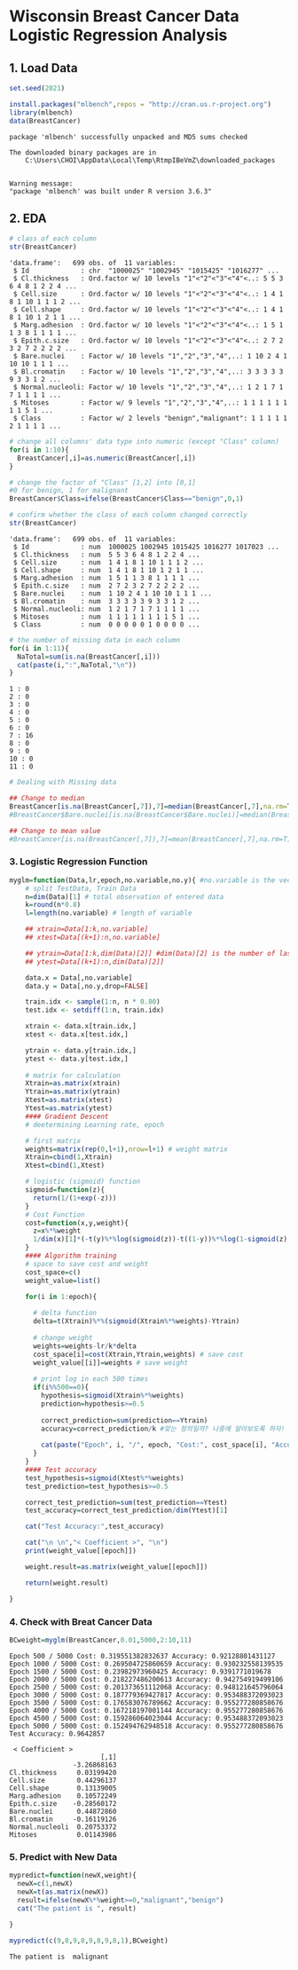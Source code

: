 # Wisconsin Breast Cancer Data Logistic Regression Analysis

## 1. Load Data


```R
set.seed(2021)

install.packages("mlbench",repos = "http://cran.us.r-project.org")
library(mlbench)
data(BreastCancer)
```

    package 'mlbench' successfully unpacked and MD5 sums checked
    
    The downloaded binary packages are in
    	C:\Users\CHOI\AppData\Local\Temp\RtmpIBeVmZ\downloaded_packages
    

    Warning message:
    "package 'mlbench' was built under R version 3.6.3"

## 2. EDA


```R
# class of each column
str(BreastCancer)
```

    'data.frame':	699 obs. of  11 variables:
     $ Id             : chr  "1000025" "1002945" "1015425" "1016277" ...
     $ Cl.thickness   : Ord.factor w/ 10 levels "1"<"2"<"3"<"4"<..: 5 5 3 6 4 8 1 2 2 4 ...
     $ Cell.size      : Ord.factor w/ 10 levels "1"<"2"<"3"<"4"<..: 1 4 1 8 1 10 1 1 1 2 ...
     $ Cell.shape     : Ord.factor w/ 10 levels "1"<"2"<"3"<"4"<..: 1 4 1 8 1 10 1 2 1 1 ...
     $ Marg.adhesion  : Ord.factor w/ 10 levels "1"<"2"<"3"<"4"<..: 1 5 1 1 3 8 1 1 1 1 ...
     $ Epith.c.size   : Ord.factor w/ 10 levels "1"<"2"<"3"<"4"<..: 2 7 2 3 2 7 2 2 2 2 ...
     $ Bare.nuclei    : Factor w/ 10 levels "1","2","3","4",..: 1 10 2 4 1 10 10 1 1 1 ...
     $ Bl.cromatin    : Factor w/ 10 levels "1","2","3","4",..: 3 3 3 3 3 9 3 3 1 2 ...
     $ Normal.nucleoli: Factor w/ 10 levels "1","2","3","4",..: 1 2 1 7 1 7 1 1 1 1 ...
     $ Mitoses        : Factor w/ 9 levels "1","2","3","4",..: 1 1 1 1 1 1 1 1 5 1 ...
     $ Class          : Factor w/ 2 levels "benign","malignant": 1 1 1 1 1 2 1 1 1 1 ...
    


```R
# change all columns' data type into numeric (except "Class" column)
for(i in 1:10){
  BreastCancer[,i]=as.numeric(BreastCancer[,i])
}
```


```R
# change the factor of "Class" [1,2] into [0,1]
#0 for benign, 1 for malignant
BreastCancer$Class=ifelse(BreastCancer$Class=="benign",0,1)
```


```R
# confirm whether the class of each column changed correctly
str(BreastCancer)
```

    'data.frame':	699 obs. of  11 variables:
     $ Id             : num  1000025 1002945 1015425 1016277 1017023 ...
     $ Cl.thickness   : num  5 5 3 6 4 8 1 2 2 4 ...
     $ Cell.size      : num  1 4 1 8 1 10 1 1 1 2 ...
     $ Cell.shape     : num  1 4 1 8 1 10 1 2 1 1 ...
     $ Marg.adhesion  : num  1 5 1 1 3 8 1 1 1 1 ...
     $ Epith.c.size   : num  2 7 2 3 2 7 2 2 2 2 ...
     $ Bare.nuclei    : num  1 10 2 4 1 10 10 1 1 1 ...
     $ Bl.cromatin    : num  3 3 3 3 3 9 3 3 1 2 ...
     $ Normal.nucleoli: num  1 2 1 7 1 7 1 1 1 1 ...
     $ Mitoses        : num  1 1 1 1 1 1 1 1 5 1 ...
     $ Class          : num  0 0 0 0 0 1 0 0 0 0 ...
    


```R
# the number of missing data in each column
for(i in 1:11){
  NaTotal=sum(is.na(BreastCancer[,i]))
  cat(paste(i,":",NaTotal,"\n"))
}
```

    1 : 0 
    2 : 0 
    3 : 0 
    4 : 0 
    5 : 0 
    6 : 0 
    7 : 16 
    8 : 0 
    9 : 0 
    10 : 0 
    11 : 0 
    


```R
# Dealing with Missing data

## Change to median
BreastCancer[is.na(BreastCancer[,7]),7]=median(BreastCancer[,7],na.rm=T)
#BreastCancer$Bare.nuclei[is.na(BreastCancer$Bare.nuclei)]=median(BreastCancer$Bare.nuclei, na.rm=T)

## Change to mean value
#BreastCancer[is.na(BreastCancer[,7]),7]=mean(BreastCancer[,7],na.rm=T)
```

### 3. Logistic Regression Function


```R
myglm=function(Data,lr,epoch,no.variable,no.y){ #no.variable is the vector of the indexes used in regressionriable ex. c(1,5,8)
    # split TestData, Train Data
    n=dim(Data)[1] # total observation of entered data
    k=round(n*0.8)
    l=length(no.variable) # length of variable

    ## xtrain=Data[1:k,no.variable]
    ## xtest=Data[(k+1):n,no.variable]

    ## ytrain=Data[1:k,dim(Data)[2]] #dim(Data)[2] is the number of last variable
    ## ytest=Data[(k+1):n,dim(Data)[2]]

    data.x = Data[,no.variable]
    data.y = Data[,no.y,drop=FALSE]

    train.idx <- sample(1:n, n * 0.80)
    test.idx <- setdiff(1:n, train.idx)

    xtrain <- data.x[train.idx,]
    xtest <- data.x[test.idx,]

    ytrain <- data.y[train.idx,]
    ytest <- data.y[test.idx,]
    
    # matrix for calculation
    Xtrain=as.matrix(xtrain)
    Ytrain=as.matrix(ytrain)
    Xtest=as.matrix(xtest)
    Ytest=as.matrix(ytest)
    #### Gradient Descent
    # deetermining Learning rate, epoch

    # first matrix
    weights=matrix(rep(0,l+1),nrow=l+1) # weight matrix
    Xtrain=cbind(1,Xtrain)
    Xtest=cbind(1,Xtest)

    # logistic (sigmoid) function
    sigmoid=function(z){
      return(1/(1+exp(-z)))
    }
    # Cost Function
    cost=function(x,y,weight){
      z=x%*%weight
      1/dim(x)[1]*(-t(y)%*%log(sigmoid(z))-t((1-y))%*%log(1-sigmoid(z)))
    }
    #### Algorithm training
    # space to save cost and weight
    cost_space=c()
    weight_value=list()

    for(i in 1:epoch){
  
      # delta function
      delta=t(Xtrain)%*%(sigmoid(Xtrain%*%weights)-Ytrain)
  
      # change weight
      weights=weights-lr/k*delta
      cost_space[i]=cost(Xtrain,Ytrain,weights) # save cost
      weight_value[[i]]=weights # save weight
  
      # print log in each 500 times
      if(i%%500==0){
        hypothesis=sigmoid(Xtrain%*%weights)
        prediction=hypothesis>=0.5
    
        correct_prediction=sum(prediction==Ytrain)
        accuracy=correct_prediction/k #맞는 정의일까? 나중에 알아보도록 하자!
    
        cat(paste("Epoch", i, "/", epoch, "Cost:", cost_space[i], "Accuracy:",accuracy, "\n"))
      }
    }
    #### Test accuracy
    test_hypothesis=sigmoid(Xtest%*%weights)
    test_prediction=test_hypothesis>=0.5

    correct_test_prediction=sum(test_prediction==Ytest)
    test_accuracy=correct_test_prediction/dim(Ytest)[1]

    cat("Test Accuracy:",test_accuracy)

    cat("\n \n","< Coefficient >", "\n")
    print(weight_value[[epoch]])

    weight.result=as.matrix(weight_value[[epoch]])

    return(weight.result)

}
```

### 4. Check with Breat Cancer Data


```R
BCweight=myglm(BreastCancer,0.01,5000,2:10,11)
```

    Epoch 500 / 5000 Cost: 0.319551382832637 Accuracy: 0.92128801431127 
    Epoch 1000 / 5000 Cost: 0.269504725860659 Accuracy: 0.930232558139535 
    Epoch 1500 / 5000 Cost: 0.23982973960425 Accuracy: 0.9391771019678 
    Epoch 2000 / 5000 Cost: 0.218227486200613 Accuracy: 0.942754919499106 
    Epoch 2500 / 5000 Cost: 0.201373651112068 Accuracy: 0.948121645796064 
    Epoch 3000 / 5000 Cost: 0.187779369427817 Accuracy: 0.953488372093023 
    Epoch 3500 / 5000 Cost: 0.176583076789662 Accuracy: 0.955277280858676 
    Epoch 4000 / 5000 Cost: 0.167218197001144 Accuracy: 0.955277280858676 
    Epoch 4500 / 5000 Cost: 0.159286064023044 Accuracy: 0.953488372093023 
    Epoch 5000 / 5000 Cost: 0.152494762948518 Accuracy: 0.955277280858676 
    Test Accuracy: 0.9642857
     
     < Coefficient > 
                           [,1]
                    -3.26868163
    Cl.thickness     0.03199420
    Cell.size        0.44296137
    Cell.shape       0.13139005
    Marg.adhesion    0.10572249
    Epith.c.size    -0.28560172
    Bare.nuclei      0.44872860
    Bl.cromatin     -0.16119126
    Normal.nucleoli  0.20753372
    Mitoses          0.01143986
    

### 5. Predict with New Data


```R
mypredict=function(newX,weight){
  newX=c(1,newX)
  newX=t(as.matrix(newX))
  result=ifelse(newX%*%weight>=0,"malignant","benign")
  cat("The patient is ", result)
    
}
```


```R
mypredict(c(9,8,9,8,9,8,9,8,1),BCweight)
```

    The patient is  malignant
